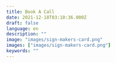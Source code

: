 ```yaml
---
title: Book A Call
date: 2021-12-18T03:10:36.000Z
draft: false
language: en
description: ""
image: "images/sign-makers-card.png"
images: ["images/sign-makers-card.png"]
keywords: ""
---
```



<!-- Calendly inline widget begin -->
<div class="calendly-inline-widget" data-url="https://calendly.com/sign-makers/30min" style="min-width:320px;height:700px;"></div>
<script type="text/javascript" src="https://assets.calendly.com/assets/external/widget.js" async></script>
<!-- Calendly inline widget end -->